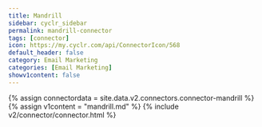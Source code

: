 ```yaml
---
title: Mandrill
sidebar: cyclr_sidebar
permalink: mandrill-connector
tags: [connector]
icon: https://my.cyclr.com/api/ConnectorIcon/568
default_header: false
category: Email Marketing
categories: [Email Marketing]
showv1content: false
---
```

{% assign connectordata = site.data.v2.connectors.connector-mandrill %}
{% assign v1content = "mandrill.md" %}
{% include v2/connector/connector.html %}	